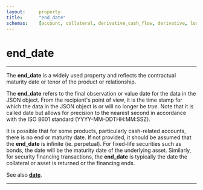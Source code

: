 ```yaml
---
layout:		property
title:		"end_date"
schemas:	[account, collateral, derivative_cash_flow, derivative, loan, security]
---
```


# end_date

---

The **end_date** is a widely used property and reflects the contractual maturity date or tenor of the product or relationship.

The **end_date** refers to the final observation or value date for the data in the JSON object. From the recipient's point of view, it is the time stamp for which the data in the JSON object is or will no longer be *true*. Note that it is called date but allows for precision to the nearest second in accordance with the ISO 8601 standard (YYYY-MM-DDTHH:MM:SSZ).

It is possible that for some products, particularly cash-related accounts, there is no end or maturity date. If not provided, it should be assumed that the **end_date** is infinite (ie. perpetual). For fixed-life securities such as bonds, the date will be the maturity date of the underlying asset. Similarly, for security financing transactions, the **end_date** is typically the date the collateral or asset is returned or the financing ends.

See also [**date**][date].

---

[date]: 		https://github.com/suadelabs/fire/blob/master/documentation/properties/date.md
